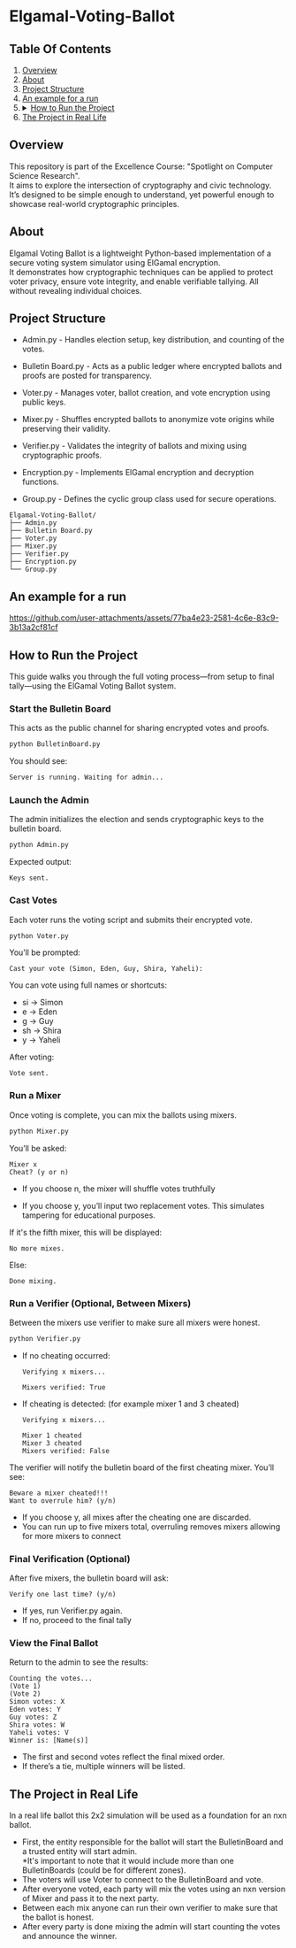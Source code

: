 # Elgamal-Voting-Ballot



<!-- TABLE OF CONTENTS -->
## Table Of Contents
<ol>
  <li><a href="#overview">Overview</a></li>
  <li><a href="#about">About</a></li>
  <li><a href="#project-structure">Project Structure</a></li>
  <li><a href="#an-example-for-a-run">An example for a run</a></li>
  <li>
    <details>
      <summary><a href="#how-to-run-the-project">How to Run the Project</a></summary>
      <ul>
          <li><a href="#start-the-bulletin-board">Start the Bulletin Board</a></li>
          <li><a href="#launch-the-admin">Launch the Admin</a></li>
          <li><a href="#cast-votes">Cast Votes</a></li>
          <li><a href="#run-a-mixer">Run a Mixer</a></li>
          <li><a href="#run-a-verifier-optional-between-mixers">Run a Verifier</a></li>
          <li><a href="#final-verification-optional">Final Verification</a></li>
          <li><a href="#view-the-final-ballot">View the Final Ballot</a></li>
      </ul>
    </details>
  </li>
  <li><a href="#the-project-in-real-life">The Project in Real Life</a></li>
</ol>


## Overview
This repository is part of the Excellence Course: "Spotlight on Computer Science Research".\
It aims to explore the intersection of cryptography and civic technology.\
It’s designed to be simple enough to understand, yet powerful enough to showcase real-world cryptographic principles.

## About
Elgamal Voting Ballot is a lightweight Python-based implementation of a secure voting system simulator using ElGamal encryption.\
It demonstrates how cryptographic techniques can be applied to protect voter privacy, ensure vote integrity, and enable verifiable tallying. All without revealing individual choices.

## Project Structure
- Admin.py - Handles election setup, key distribution, and counting of the votes.
- Bulletin Board.py - Acts as a public ledger where encrypted ballots and proofs are posted for transparency.
- Voter.py - Manages voter, ballot creation, and vote encryption using public keys.
- Mixer.py - Shuffles encrypted ballots to anonymize vote origins while preserving their validity.
- Verifier.py - Validates the integrity of ballots and mixing using cryptographic proofs.
  
- Encryption.py - Implements ElGamal encryption and decryption functions.
- Group.py - Defines the cyclic group class used for secure operations.

```
Elgamal-Voting-Ballot/
├── Admin.py
├── Bulletin Board.py
├── Voter.py
├── Mixer.py
├── Verifier.py
├── Encryption.py
└── Group.py
```

## An example for a run

https://github.com/user-attachments/assets/77ba4e23-2581-4c6e-83c9-3b13a2cf81cf
  
## How to Run the Project

This guide walks you through the full voting process—from setup to final tally—using the ElGamal Voting Ballot system.

### Start the Bulletin Board
This acts as the public channel for sharing encrypted votes and proofs.
```bash
python BulletinBoard.py
```
You should see:
```bash
Server is running. Waiting for admin...
```
### Launch the Admin
The admin initializes the election and sends cryptographic keys to the bulletin board.

```bash
python Admin.py
```
Expected output:
```
Keys sent.
```

### Cast Votes
Each voter runs the voting script and submits their encrypted vote.

```bash
python Voter.py
```
You’ll be prompted:
```
Cast your vote (Simon, Eden, Guy, Shira, Yaheli):
```

You can vote using full names or shortcuts:
- si → Simon
- e → Eden
- g → Guy
- sh → Shira
- y → Yaheli
  
After voting:
```
Vote sent.
```


### Run a Mixer
Once voting is complete, you can mix the ballots using mixers.
```bash
python Mixer.py
```
You’ll be asked:
```
Mixer x
Cheat? (y or n)
```
- If you choose n, the mixer will shuffle votes truthfully
    
- If you choose y, you’ll input two replacement votes. This simulates tampering for educational purposes.

If it's the fifth mixer, this will be displayed:
```
No more mixes.
```
Else:
```
Done mixing.
```
### Run a Verifier (Optional, Between Mixers)
Between the mixers use verifier to make sure all mixers were honest.

```bash
python Verifier.py
```
- If no cheating occurred:
  ```
  Verifying x mixers...
  
  Mixers verified: True
  ```
- If cheating is detected: (for example mixer 1 and 3 cheated)
  ```
  Verifying x mixers...
  
  Mixer 1 cheated
  Mixer 3 cheated
  Mixers verified: False
  ```
The verifier will notify the bulletin board of the first cheating mixer. You’ll see:
```
Beware a mixer cheated!!!
Want to overrule him? (y/n)
```
- If you choose y, all mixes after the cheating one are discarded.
- You can run up to five mixers total, overruling removes mixers allowing for more mixers to connect

### Final Verification (Optional)
After five mixers, the bulletin board will ask:
```
Verify one last time? (y/n)
```
- If yes, run Verifier.py again.
- If no, proceed to the final tally

### View the Final Ballot
Return to the admin to see the results:
```
Counting the votes...
(Vote 1)
(Vote 2)
Simon votes: X
Eden votes: Y
Guy votes: Z
Shira votes: W
Yaheli votes: V
Winner is: [Name(s)]
```
- The first and second votes reflect the final mixed order.
- If there’s a tie, multiple winners will be listed.

## The Project in Real Life 

In a real life ballot this 2x2 simulation will be used as a foundation for an nxn ballot.
- First, the entity responsible for the ballot will start the BulletinBoard and a trusted entity will start admin.\
*It's important to note that it would include more than one BulletinBoards (could be for different zones).
- The voters will use Voter to connect to the BulletinBoard and vote.
- After everyone voted, each party will mix the votes using an nxn version of Mixer and pass it to the next party.
- Between each mix anyone can run their own verifier to make sure that the ballot is honest.
- After every party is done mixing the admin will start counting the votes and announce the winner.
